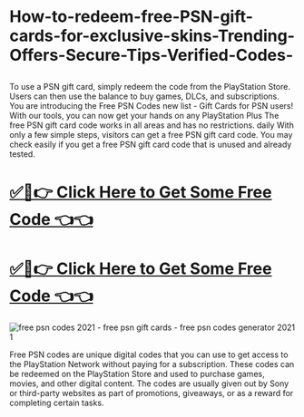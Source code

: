 # How-to-redeem-free-PSN-gift-cards-for-exclusive-skins-Trending-Offers-Secure-Tips-Verified-Codes-
##
To use a PSN gift card, simply redeem the code from the PlayStation Store. Users can then use the balance to buy games, DLCs, and subscriptions. You are introducing the Free PSN Codes new list - Gift Cards for PSN users! With our tools, you can now get your hands on any PlayStation Plus The free PSN gift card code works in all areas and has no restrictions. daily With only a few simple steps, visitors can get a free PSN gift card code. You may check easily if you get a free PSN gift card code that is unused and already tested.


# [✅🔸👉 Click Here to Get Some Free Code  👈👈](https://shorturl.at/IhFCM)
# [✅🔸👉 Click Here to Get Some Free Code  👈👈](https://shorturl.at/IhFCM)

![free psn codes 2021 - free psn gift cards - free psn codes generator 2021 1](https://github.com/user-attachments/assets/e784b7a6-113b-467a-9cc1-075b33950fcb)


Free PSN codes are unique digital codes that you can use to get access to the PlayStation Network without paying for a subscription. These codes can be redeemed on the PlayStation Store and used to purchase games, movies, and other digital content. The codes are usually given out by Sony or third-party websites as part of promotions, giveaways, or as a reward for completing certain tasks.
